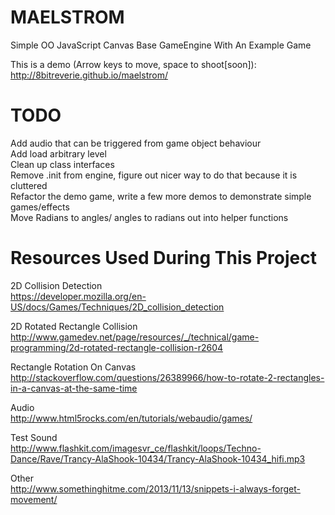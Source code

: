 MAELSTROM      
=========

Simple OO JavaScript Canvas Base GameEngine With An Example Game

This is a demo (Arrow keys to move, space to shoot[soon]):          
http://8bitreverie.github.io/maelstrom/     

TODO
=========

Add audio that can be triggered from game object behaviour     
Add load arbitrary level     
Clean up class interfaces     
Remove .init from engine, figure out nicer way to do that because it is cluttered     
Refactor the demo game, write a few more demos to demonstrate simple games/effects     
Move Radians to angles/ angles to radians out into helper functions       

Resources Used During This Project     
=========
2D Collision Detection      
https://developer.mozilla.org/en-US/docs/Games/Techniques/2D_collision_detection     

2D Rotated Rectangle Collision     
http://www.gamedev.net/page/resources/_/technical/game-programming/2d-rotated-rectangle-collision-r2604     

Rectangle Rotation On Canvas     
http://stackoverflow.com/questions/26389966/how-to-rotate-2-rectangles-in-a-canvas-at-the-same-time      

Audio     
http://www.html5rocks.com/en/tutorials/webaudio/games/     

Test Sound      
http://www.flashkit.com/imagesvr_ce/flashkit/loops/Techno-Dance/Rave/Trancy-AlaShook-10434/Trancy-AlaShook-10434_hifi.mp3       

Other    
http://www.somethinghitme.com/2013/11/13/snippets-i-always-forget-movement/     
